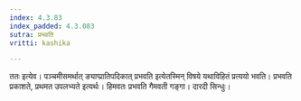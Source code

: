 ```yaml
---
index: 4.3.83
index_padded: 4.3.083
sutra: प्रभवति
vritti: kashika

---
```

ततः इत्येव। पञ्चमीसमर्थात् ङ्याप्प्रातिपदिकात् प्रभवति इत्येतस्मिन् विषये यथाविहितं प्रत्ययो भवति। प्रभवति प्रकाशते, प्रथमत उपलभ्यते इत्यर्थः। हिमवतः प्रभवति गैमवती गङ्गा। दारदी सिन्धुः।
